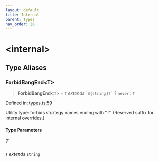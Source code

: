 ```yaml
---
layout: default
title: Internal
parent: Types
nav_order: 26
---
```


# \<internal\>

## Type Aliases

### ForbidBangEnd\<T\>

> **ForbidBangEnd**\<`T`\> = `T` _extends_ `` `${string}!` `` ? `never` : `T`

Defined in: [types.ts:59](https://github.com/react18-tools/git-json-resolver/blob/b16e9f00b0c7f0f44241518b44b07a7c1b0a0401/lib/src/types.ts#L59)

Utility type: forbids strategy names ending with "!".
(Reserved suffix for internal overrides.)

#### Type Parameters

##### T

`T` _extends_ `string`
